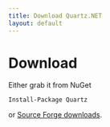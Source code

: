 ```yaml
---
title: Download Quartz.NET
layout: default
---
```


# Download

Either grab it from NuGet

```
Install-Package Quartz
```


or [Source Forge downloads](http://sourceforge.net/projects/quartznet/files/quartznet/).

